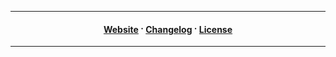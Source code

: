 <hr />
  <div align="center">
    <h4>
      <a href="https://fxhxyz4.github.io/pb-panel/">Website</a>
      &#x387;
      <a href="./changelog.md">Changelog</a>
      &#x387;
      <a href="./license.md">License</a>
    </h4>
  </div>
<hr />
